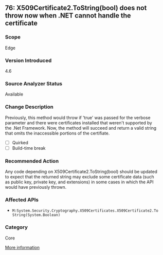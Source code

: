 ## 76: X509Certificate2.ToString(bool) does not throw now when .NET cannot handle the certificate

### Scope
Edge

### Version Introduced
4.6

### Source Analyzer Status
Available

### Change Description
Previously, this method would throw if 'true' was passed for the verbose parameter and there were certificates installed that weren't supported by the .Net Framework. Now, the method will succeed and return a valid string that omits the inaccessible portions of the certifiate.

- [ ] Quirked
- [ ] Build-time break

### Recommended Action
Any code depending on X509Certificate2.ToString(bool) should be updated to expect that the returned string may exclude some certificate data (such as public key, private key, and extensions) in some cases in which the API would have previously thrown.

### Affected APIs
* `M:System.Security.Cryptography.X509Certificates.X509Certificate2.ToString(System.Boolean)`

### Category
Core

[More information](https://msdn.microsoft.com/en-us/library/dn833125\(v=vs.110\).aspx#Core)
